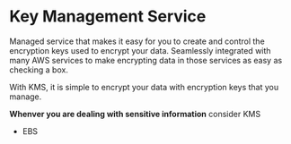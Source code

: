 # Key Management Service
Managed service that makes it easy for you to create and control the encryption keys used to encrypt your data.
Seamlessly integrated with many AWS services to make encrypting data in those services as easy as checking a box.

With KMS, it is simple to encrypt your data with encryption keys that you manage. 

**Whenver you are dealing with sensitive information**
consider KMS

* EBS
